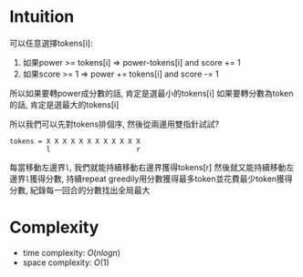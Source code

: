 # Intuition

可以任意選擇tokens[i]:
1. 如果power >= tokens[i] => power-tokens[i] and score += 1
2. 如果score >= 1 => power += tokens[i] and score -= 1

所以如果要轉power成分數的話, 肯定是選最小的tokens[i]
如果要轉分數為token的話, 肯定是選最大的tokens[i]

所以我們可以先對tokens排個序, 然後從兩邊用雙指針試試?

```
tokens = X X X X X X X X X X X X
         l                     r
```

每當移動左邊界`l`, 我們就能持續移動右邊界獲得tokens[r]
然後就又能持續移動左邊界`l`獲得分數, 持續repeat
greedily用分數獲得最多token並花費最少token獲得分數, 紀錄每一回合的分數找出全局最大

# Complexity

- time complexity: $O(nlogn)$
- space complexity: $O(1)$